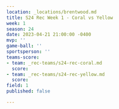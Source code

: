 ```yaml
---
location: _locations/brentwood.md
title: S24 Rec Week 1 - Coral vs Yellow
week: 1
season: 24
date: 2023-04-21 21:00:00 -0400
mvp: ''
game-ball: ''
sportsperson: ''
teams-score:
- team: _rec-teams/s24-rec-coral.md
  score: 
- team: _rec-teams/s24-rec-yellow.md
  score: 
field: 1
published: false

---
```

